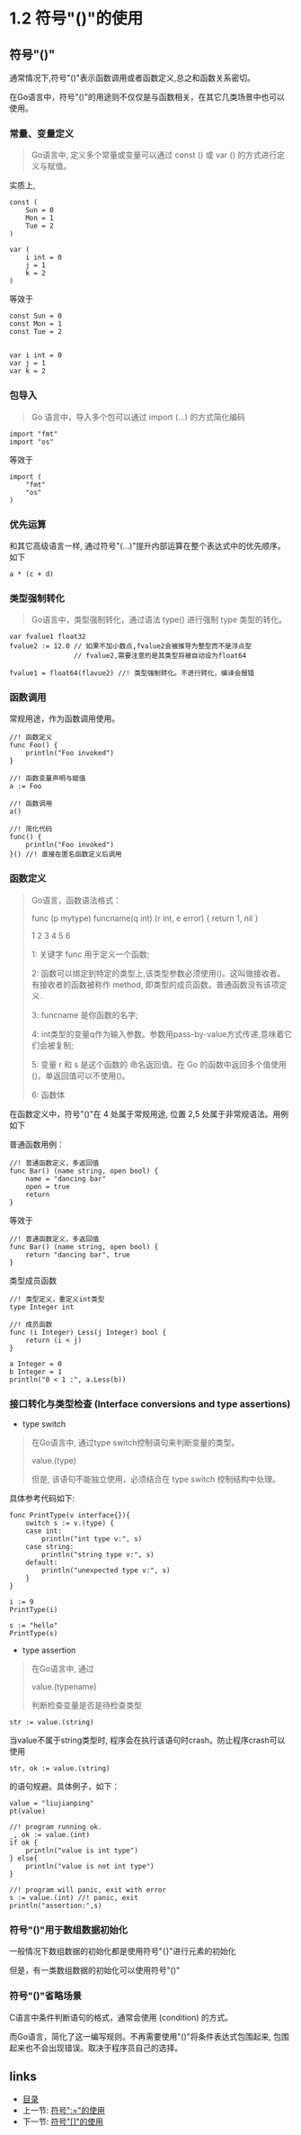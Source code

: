 # 1.2 符号"()"的使用

## 符号"()"

通常情况下,符号"()"表示函数调用或者函数定义,总之和函数关系密切。

在Go语言中，符号"()"的用途则不仅仅是与函数相关，在其它几类场景中也可以使用。


### 常量、变量定义

> Go语言中, 定义多个常量或变量可以通过 const () 或 var () 的方式进行定义与赋值。

实质上, 

	const (
		Sun = 0
		Mon = 1
		Tue = 2
	)

	var (
		i int = 0
		j = 1
		k = 2
	)

等效于

	const Sun = 0
	const Mon = 1
	const Tue = 2
	
	
	var i int = 0
	var j = 1
	var k = 2

### 包导入

> Go 语言中，导入多个包可以通过 import (...) 的方式简化编码

	import "fmt"
	import "os"

等效于

	import (
		"fmt"
		"os"	
	)

### 优先运算

和其它高级语言一样, 通过符号"(...)"提升内部运算在整个表达式中的优先顺序。如下

	a * (c + d)

### 类型强制转化

> Go语言中，类型强制转化，通过语法 type() 进行强制 type 类型的转化。

	var fvalue1 float32
	fvalue2 := 12.0 // 如果不加小数点,fvalue2会被推导为整型而不是浮点型
					// fvalue2,需要注意的是其类型将被自动设为float64

	fvalue1 = float64(flavue2) //! 类型强制转化。不进行转化，编译会报错

### 函数调用

常规用途，作为函数调用使用。

	//! 函数定义
	func Foo() {
		println("Foo invoked")
	}

	//! 函数变量声明与赋值
	a := Foo

	//! 函数调用
	a()

	//! 简化代码
	func() {
		println("Foo invoked")
	}() //! 直接在匿名函数定义后调用

### 函数定义

> Go语言，函数语法格式：
> 
>	func (p mytype) funcname(q int) (r int, e error) { return 1, nil }
>
>	1     2         3        4       5                 6 
>
>	1: 关键字 func 用于定义一个函数;
>
>	2: 函数可以绑定到特定的类型上,该类型参数必须使用()。这叫做接收者。
>	   有接收者的函数被称作 method, 即类型的成员函数。普通函数没有该项定义.
>	
>	3: funcname 是你函数的名字;
>
>	4: int类型的变量q作为输入参数。参数用pass-by-value方式传递,意味着它们会被复制;
>
>	5: 变量 r 和 s 是这个函数的 命名返回值。在 Go 的函数中返回多个值使用()，单返回值可以不使用()。
>
>	6: 函数体

在函数定义中，符号"()"在 4 处属于常规用途, 位置 2,5 处属于非常规语法。用例如下

普通函数用例：

	//! 普通函数定义，多返回值
	func Bar() (name string, open bool) {
		name = "dancing bar"
		open = true
		return
	}	

等效于

	//! 普通函数定义，多返回值
	func Bar() (name string, open bool) {
		return "dancing bar", true
	}	

类型成员函数

	//! 类型定义，重定义int类型
	type Integer int

	//! 成员函数
	func (i Integer) Less(j Integer) bool {
		return (i < j)
	}

	a Integer = 0
	b Integer = 1
	println("0 < 1 :", a.Less(b))


### 接口转化与类型检查 (Interface conversions and type assertions)

- type switch

> 在Go语言中, 通过type switch控制语句来判断变量的类型。
>	
>	value.(type)
>
> 但是, 该语句不能独立使用，必须结合在 type switch 控制结构中处理。

具体参考代码如下:

	func PrintType(v interface{}){
		switch s := v.(type) {
		case int:
			println("int type v:", s)
		case string:
			println("string type v:", s)
		default:
			println("unexpected type v:", s)
		}
	}

	i := 9
   	PrintType(i)

	s := "hello"
   	PrintType(s)


- type assertion

> 在Go语言中, 通过
>
> 	value.(typename)
>
> 判断检查变量是否是待检查类型

	str := value.(string)

当value不属于string类型时, 程序会在执行该语句时crash。防止程序crash可以使用

	str, ok := value.(string)

的语句规避。具体例子，如下：

	value = "liujianping"
	pt(value)

	//! program running ok.
	_, ok := value.(int)
	if ok {
		println("value is int type")
	} else{
		println("value is not int type")
	}

	//! program will panic, exit with error
	s := value.(int) //! panic, exit
	println("assertion:",s) 

### 符号"()"用于数组数据初始化

一般情况下数组数据的初始化都是使用符号"{}"进行元素的初始化

但是，有一类数组数据的初始化可以使用符号"()"

### 符号"()"省略场景

C语言中条件判断语句的格式，通常会使用 (condition) 的方式。

而Go语言，简化了这一编写规则。不再需要使用"()"将条件表达式包围起来, 包围起来也不会出现错误。取决于程序员自己的选择。

## links
  * [目录](<preface.md>)
  * 上一节: [符号":="的使用](<01.1.md>)
  * 下一节: [符号"[]"的使用](<01.3.md>)
